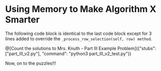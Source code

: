 # Using Memory to Make Algorithm X Smarter

The following code block is identical to the last code block except for 3 lines added to override the `_process_row_selection(self, row) method`.

@[Count the solutions to Mrs. Knuth - Part III Example Problem]({"stubs": ["part_III_v2.py"], "command": "python3 part_III_v2_test.py"})

Now, on to the puzzles!!!
